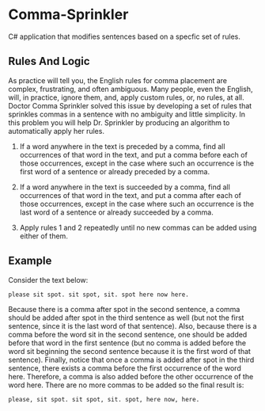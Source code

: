 # Comma-Sprinkler

C# application that modifies sentences based on a specfic set of rules. 

## Rules And Logic

As practice will tell you, the English rules for comma placement are complex, frustrating, and often ambiguous. Many people, even the English, will, in practice, ignore them, and, apply custom rules, or, no rules, at all. Doctor Comma Sprinkler solved this issue by developing a set of rules that sprinkles commas in a sentence with no ambiguity and little simplicity. In this problem you will help Dr. Sprinkler by producing an algorithm to automatically apply her rules.

1. If a word anywhere in the text is preceded by a comma, find all occurrences of that word in the text, and put a comma before each of those occurrences, except in the case where such an occurrence is the first word of a sentence or already preceded by a comma.

2. If a word anywhere in the text is succeeded by a comma, find all occurrences of that word in the text, and put a comma after each of those occurrences, except in the case where such an occurrence is the last word of a sentence or already succeeded by a
comma.

3. Apply rules 1 and 2 repeatedly until no new commas can be added using either of them.

## Example

Consider the text below: 

 `please sit spot. sit spot, sit. spot here now here.`
 
Because there is a comma after spot in the second sentence, a comma should be added after spot in the third sentence as well (but not the first sentence, since it is the last word of that sentence). Also, because there is a comma before the word sit in the second sentence, one should be added before that word in the first sentence (but no comma is added before the word sit beginning the second sentence because it is the first word of that sentence). Finally, notice that once a comma is added after spot in the third sentence, there exists a comma before the first occurrence of the word here. Therefore, a comma is also added before the other occurrence of the word here. There are no more commas to be added so the final result is: 

`please, sit spot. sit spot, sit. spot, here now, here.`


